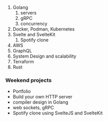 1. Golang
   1. servers
   2. gRPC
   3. concurrency
2. Docker, Podman, Kubernetes
3. Svelte and SvelteKit
   1. Spotify clone
4. AWS
5. GraphQL
6. System Design and scalability
7. Terraform
8. Rust

### Weekend projects

- Portfolio
- Build your own HTTP server
- compiler design in Golang
- web sockets, gRPC
- Spotify clone using SvelteJS and SvelteKit


